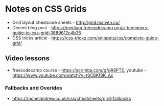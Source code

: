 # Notes on CSS Grids

* Grid layout cheatcode sheets -  http://grid.malven.co/
* Decent blog post - https://medium.freecodecamp.org/a-beginners-guide-to-css-grid-3889612c4b35
* CSS tricks article - https://css-tricks.com/snippets/css/complete-guide-grid/

## Video lessons
* freecodecamp course - https://scrimba.com/g/gR8PTE, youtube - https://www.youtube.com/watch?v=t6CBKf8K_Ac

### Fallbacks and Overides
* https://rachelandrew.co.uk/css/cheatsheets/grid-fallbacks